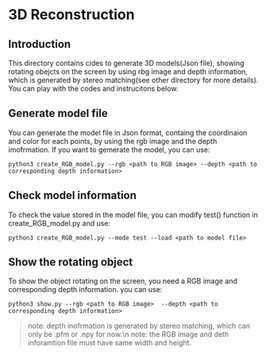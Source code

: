 # 3D Reconstruction

## Introduction
  This directory contains cides to generate 3D models(Json file), showing rotating obejcts on the screen 
  by using rbg image and depth information, which is generated by stereo matching(see other directory 
  for more details). You can play with the codes and instrucitons below.

## Generate model file 
You can generate the model file in Json format, containg the coordinaion and color for each points,
by using the rgb image and the depth imofrmation.
If you want to gemerate the model, you can use:

```
python3 create_RGB_model.py --rgb <path to RGB image> --depth <path to corresponding depth information>
```

## Check model information
To check the value stored in the model file, you can modify test() function in create_RGB_model.py
and use:

```
python3 create_RGB_model.py --mode test --load <path to model file> 
```

## Show the rotating object
To show the object rotating on the screen, you need a RGB image and corresponding depth information.
you can use:

```
python3 show.py --rgb <path to RGB image>  --depth <path to corresponding depth information>
```

> note: depth inofrmation is generated by stereo matching, which can only be .pfm or .npy for now.\n
> note: the RGB image and deth inforamtion file must have same width and height.
